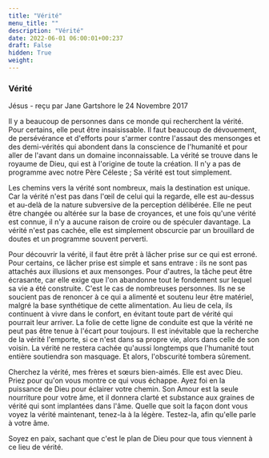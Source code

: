 ```yaml
---
title: "Vérité"
menu_title: ""
description: "Vérité"
date: 2022-06-01 06:00:01+00:237
draft: False
hidden: True
weight:
---
```

### Vérité

Jésus - reçu par Jane Gartshore le 24 Novembre 2017

Il y a beaucoup de personnes dans ce monde qui recherchent la vérité. Pour certains, elle peut être insaisissable. Il faut beaucoup de dévouement, de persévérance et d'efforts pour s'armer contre l'assaut des mensonges et des demi-vérités qui abondent dans la conscience de l'humanité et pour aller de l'avant dans un domaine inconnaissable. La vérité se trouve dans le royaume de Dieu, qui est à l'origine de toute la création. Il n'y a pas de programme avec notre Père Céleste ; Sa vérité est tout simplement.

Les chemins vers la vérité sont nombreux, mais la destination est unique.  Car la vérité n'est pas dans l'œil de celui qui la regarde, elle est au-dessus et au-delà de la nature subversive de la perception délibérée. Elle ne peut être changée ou altérée sur la base de croyances, et une fois qu'une vérité est connue, il n'y a aucune raison de croire ou de spéculer davantage. La vérité n'est pas cachée, elle est simplement obscurcie par un brouillard de doutes et un programme souvent perverti. 

Pour découvrir la vérité, il faut être prêt à lâcher prise sur ce qui est erroné. Pour certains, ce lâcher prise est simple et sans entrave : ils ne sont pas attachés aux illusions et aux mensonges. Pour d'autres, la tâche peut être écrasante, car elle exige que l'on abandonne tout le fondement sur lequel sa vie a été construite. C'est le cas de nombreuses personnes. Ils ne se soucient pas de renoncer à ce qui a alimenté et soutenu leur être matériel, malgré la base synthétique de cette alimentation. Au lieu de cela, ils continuent à vivre dans le confort, en évitant toute part de vérité qui pourrait leur arriver. La folie de cette ligne de conduite est que la vérité ne peut pas être tenue à l'écart pour toujours. Il est inévitable que la recherche de la vérité l'emporte, si ce n'est dans sa propre vie, alors dans celle de son voisin. La vérité ne restera cachée qu'aussi longtemps que l'humanité tout entière soutiendra son masquage. Et alors, l'obscurité tombera sûrement.

Cherchez la vérité, mes frères et sœurs bien-aimés. Elle est avec Dieu. Priez pour qu'on vous montre ce qui vous échappe. Ayez foi en la puissance de Dieu pour éclairer votre chemin. Son Amour est la seule nourriture pour votre âme, et il donnera clarté et substance aux graines de vérité qui sont implantées dans l'âme. Quelle que soit la façon dont vous voyez la vérité maintenant, tenez-la à la légère. Testez-la, afin qu'elle parle à votre âme.

Soyez en paix, sachant que c'est le plan de Dieu pour que tous viennent à ce lieu de vérité.






